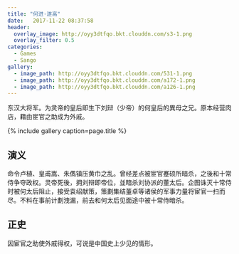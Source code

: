 ```yaml
---
title: "何进·遂高"
date:   2017-11-22 08:37:58
header:
  overlay_image: http://oyy3dtfqo.bkt.clouddn.com/s3-1.png
  overlay_filter: 0.5
categories:
  - Games
  - Sango
gallery:
  - image_path: http://oyy3dtfqo.bkt.clouddn.com/531-1.png
  - image_path: http://oyy3dtfqo.bkt.clouddn.com/a172-1.png
  - image_path: http://oyy3dtfqo.bkt.clouddn.com/a126-1.png
---
```


东汉大将军。为灵帝的皇后即生下刘辩（少帝）的何皇后的異母之兄。原本经营肉店，藉由宦官之助成为外戚。

{% include gallery caption=page.title %}

## 演义

命令卢植、皇甫嵩、朱儁镇压黄巾之乱。曾经差点被宦官蹇硕所暗杀，之後和十常侍争夺政权。灵帝死後，拥刘辩即帝位，並暗杀刘协派的董太后。企图诛灭十常侍时被何太后阻止，接受袁绍献策，策劃集结董卓等诸侯的军事力量将宦官一扫而尽。不料在事前计劃洩漏，前去和何太后见面途中被十常侍暗杀。

## 正史

因宦官之助使外戚得权，可说是中国史上少见的情形。